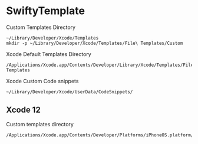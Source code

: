 # SwiftyTemplate

Custom Templates Directory
```
~/Library/Developer/Xcode/Templates
mkdir -p ~/Library/Developer/Xcode/Templates/File\ Templates/Custom
```
Xcode Default Templates Directory
```
/Applications/Xcode.app/Contents/Developer/Library/Xcode/Templates/File Templates
```
Xcode Custom Code snippets
```
~/Library/Developer/Xcode/UserData/CodeSnippets/ 
```

## Xcode 12
Custom templates directory
```
/Applications/Xcode.app/Contents/Developer/Platforms/iPhoneOS.platform/Developer/Library/Xcode/Templates/
```

